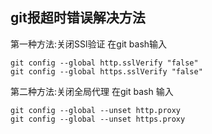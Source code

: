 
## git报超时错误解决方法
第一种方法:关闭SSl验证
在git bash输入

```
git config --global http.sslVerify "false"
git config --global https.sslVerify "false"
```

第二种方法:关闭全局代理
在git bash 输入
```
git config --global --unset http.proxy
git config --global --unset https.proxy
```